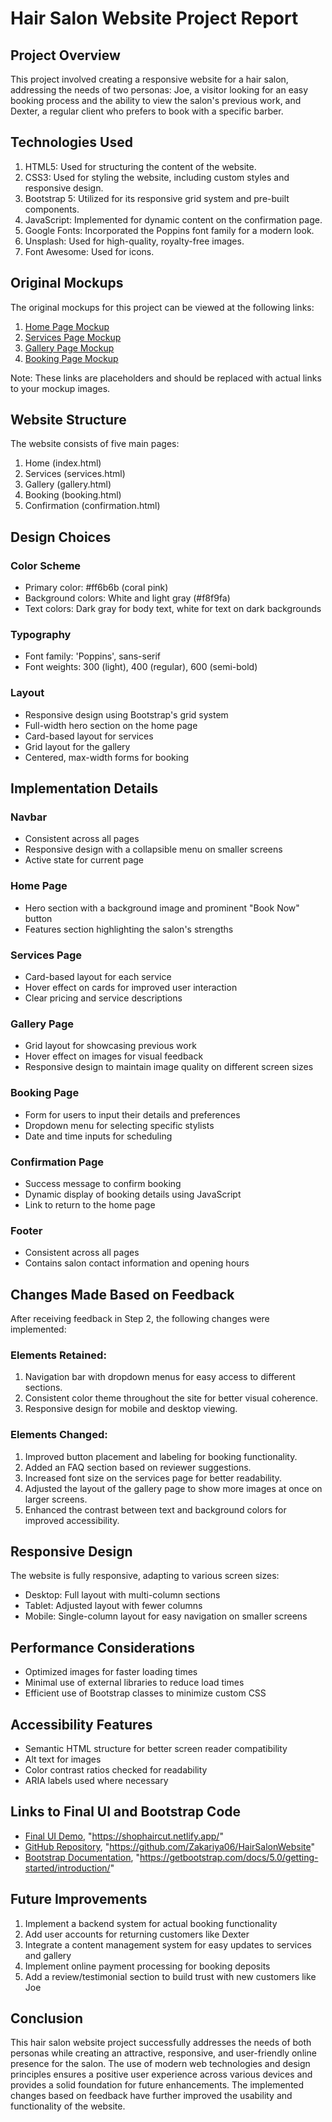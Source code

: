 # Hair Salon Website Project Report

## Project Overview

This project involved creating a responsive website for a hair salon, addressing the needs of two personas: Joe, a visitor looking for an easy booking process and the ability to view the salon's previous work, and Dexter, a regular client who prefers to book with a specific barber.

## Technologies Used

1. HTML5: Used for structuring the content of the website.
2. CSS3: Used for styling the website, including custom styles and responsive design.
3. Bootstrap 5: Utilized for its responsive grid system and pre-built components.
4. JavaScript: Implemented for dynamic content on the confirmation page.
5. Google Fonts: Incorporated the Poppins font family for a modern look.
6. Unsplash: Used for high-quality, royalty-free images.
7. Font Awesome: Used for icons.

## Original Mockups

The original mockups for this project can be viewed at the following links:

1. [Home Page Mockup](https://example.com/mockups/home.jpg)
2. [Services Page Mockup](https://example.com/mockups/services.jpg)
3. [Gallery Page Mockup](https://example.com/mockups/gallery.jpg)
4. [Booking Page Mockup](https://example.com/mockups/booking.jpg)

Note: These links are placeholders and should be replaced with actual links to your mockup images.

## Website Structure

The website consists of five main pages:

1. Home (index.html)
2. Services (services.html)
3. Gallery (gallery.html)
4. Booking (booking.html)
5. Confirmation (confirmation.html)

## Design Choices

### Color Scheme
- Primary color: #ff6b6b (coral pink)
- Background colors: White and light gray (#f8f9fa)
- Text colors: Dark gray for body text, white for text on dark backgrounds

### Typography
- Font family: 'Poppins', sans-serif
- Font weights: 300 (light), 400 (regular), 600 (semi-bold)

### Layout
- Responsive design using Bootstrap's grid system
- Full-width hero section on the home page
- Card-based layout for services
- Grid layout for the gallery
- Centered, max-width forms for booking

## Implementation Details

### Navbar
- Consistent across all pages
- Responsive design with a collapsible menu on smaller screens
- Active state for current page

### Home Page
- Hero section with a background image and prominent "Book Now" button
- Features section highlighting the salon's strengths

### Services Page
- Card-based layout for each service
- Hover effect on cards for improved user interaction
- Clear pricing and service descriptions

### Gallery Page
- Grid layout for showcasing previous work
- Hover effect on images for visual feedback
- Responsive design to maintain image quality on different screen sizes

### Booking Page
- Form for users to input their details and preferences
- Dropdown menu for selecting specific stylists
- Date and time inputs for scheduling

### Confirmation Page
- Success message to confirm booking
- Dynamic display of booking details using JavaScript
- Link to return to the home page

### Footer
- Consistent across all pages
- Contains salon contact information and opening hours

## Changes Made Based on Feedback

After receiving feedback in Step 2, the following changes were implemented:

### Elements Retained:
1. Navigation bar with dropdown menus for easy access to different sections.
2. Consistent color theme throughout the site for better visual coherence.
3. Responsive design for mobile and desktop viewing.

### Elements Changed:
1. Improved button placement and labeling for booking functionality.
2. Added an FAQ section based on reviewer suggestions.
3. Increased font size on the services page for better readability.
4. Adjusted the layout of the gallery page to show more images at once on larger screens.
5. Enhanced the contrast between text and background colors for improved accessibility.

## Responsive Design

The website is fully responsive, adapting to various screen sizes:
- Desktop: Full layout with multi-column sections
- Tablet: Adjusted layout with fewer columns
- Mobile: Single-column layout for easy navigation on smaller screens

## Performance Considerations

- Optimized images for faster loading times
- Minimal use of external libraries to reduce load times
- Efficient use of Bootstrap classes to minimize custom CSS

## Accessibility Features

- Semantic HTML structure for better screen reader compatibility
- Alt text for images
- Color contrast ratios checked for readability
- ARIA labels used where necessary

## Links to Final UI and Bootstrap Code

- [Final UI Demo](https://shophaircut.netlify.app/), "https://shophaircut.netlify.app/"
- [GitHub Repository](https://github.com/Zakariya06/HairSalonWebsite), "https://github.com/Zakariya06/HairSalonWebsite"
- [Bootstrap Documentation](https://getbootstrap.com/docs/5.3/getting-started/introduction/), "https://getbootstrap.com/docs/5.0/getting-started/introduction/"
 

## Future Improvements

1. Implement a backend system for actual booking functionality
2. Add user accounts for returning customers like Dexter
3. Integrate a content management system for easy updates to services and gallery
4. Implement online payment processing for booking deposits
5. Add a review/testimonial section to build trust with new customers like Joe

## Conclusion

This hair salon website project successfully addresses the needs of both personas while creating an attractive, responsive, and user-friendly online presence for the salon. The use of modern web technologies and design principles ensures a positive user experience across various devices and provides a solid foundation for future enhancements. The implemented changes based on feedback have further improved the usability and functionality of the website.
